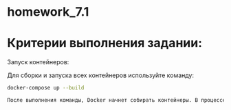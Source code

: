 # homework_7.1
# Критерии выполнения задании:

Запуск контейнеров:

Для сборки и запуска всех контейнеров используйте команду:

  ```bash
  docker-compose up --build

После выполнения команды, Docker начнет собирать контейнеры. В процессе сборки и инициализации контейнеры могут вывести информацию в консоль. Когда все сервисы будут готовы, приложение будет доступно по адресу http://localhost:8000.